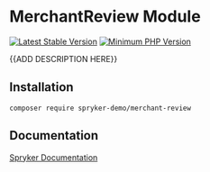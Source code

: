 # MerchantReview Module
[![Latest Stable Version](https://poser.pugx.org/spryker-demo/merchant-review/v/stable.svg)](https://packagist.org/packages/spryker-demo/merchant-review)
[![Minimum PHP Version](https://img.shields.io/badge/php-%3E%3D%207.4-8892BF.svg)](https://php.net/)

{{ADD DESCRIPTION HERE}}

## Installation

```
composer require spryker-demo/merchant-review
```

## Documentation

[Spryker Documentation](https://academy.spryker.com/developing_with_spryker/module_guide/modules.html)
